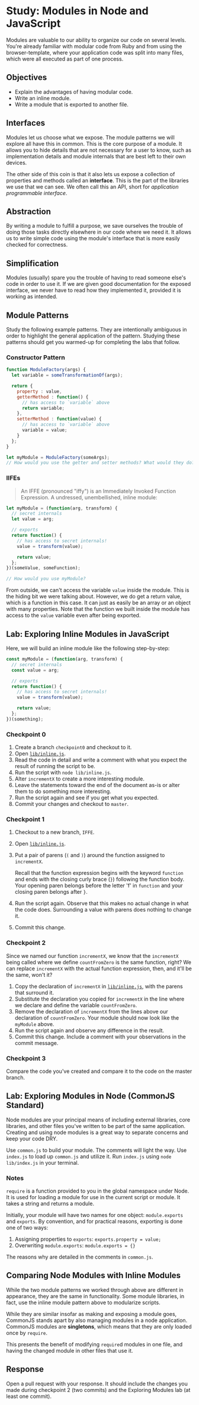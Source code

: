 # Study: Modules in Node and JavaScript

Modules are valuable to our ability to organize our code on several levels.
You're already familiar with modular code from Ruby and from using the
browser-template, where your application code was split into many files, which
were all executed as part of one process.

## Objectives
- Explain the advantages of having modular code.
- Write an inline module.
- Write a module that is exported to another file.

## Interfaces

Modules let us choose what we expose. The module patterns we will explore all
have this in common. This is the core purpose of a module. It allows you to hide
details that are not necessary for a user to know, such as implementation
details and module internals that are best left to their own devices.

The other side of this coin is that it also lets us expose a collection of
properties and methods called an **interface**. This is the part of the
libraries we use that we can see. We often call this an API, short for
*application programmable interface*.

## Abstraction

By writing a module to fulfill a purpose, we save ourselves the trouble of
doing those tasks directly elsewhere in our code where we need it. It allows
us to write simple code using the module's interface that is more easily
checked for correctness.

## Simplification

Modules (usually) spare you the trouble of having to read someone else's
code in order to use it. If we are given good documentation for the exposed
interface, we never have to read how they implemented it, provided it is
working as intended.

## Module Patterns

Study the following example patterns. They are intentionally ambiguous in order
to highlight the general application of the pattern. Studying these patterns
should get you warmed-up for completing the labs that follow.

### Constructor Pattern

```js
function ModuleFactory(args) {
  let variable = someTransformationOf(args);

  return {
    property : value,
    getterMethod : function() {
      // has access to `variable` above
      return variable;
    },
    setterMethod : function(value) {
      // has access to `variable` above
      variable = value;
    }
  };
}

let myModule = ModuleFactory(someArgs);
// How would you use the getter and setter methods? What would they do?
```

### IIFEs

> An IFFE (pronounced "iffy") is an Immediately Invoked Function Expression.
A undressed, unembellished, inline module:

```js
let myModule = (function(arg, transform) {
  // secret internals
  let value = arg;

  // exports
  return function() {
    // has access to secret internals!
    value = transform(value);

    return value;
  };
})(someValue, someFunction);

// How would you use myModule?
```

From outside, we can't access the variable `value` inside the module. This is
the hiding bit we were talking about. However, we do get a return value, which
is a function in this case. It can just as easily be an array or an object
with many properties. Note that the function we built inside the module has
access to the `value` variable even after being exported.

## Lab: Exploring Inline Modules in JavaScript

Here, we will build an inline module like the following step-by-step:

```js
const myModule = (function(arg, transform) {
  // secret internals
  const value = arg;

  // exports
  return function() {
    // has access to secret internals!
    value = transform(value);

    return value;
  };
})(something);
```

### Checkpoint 0

1.  Create a branch `checkpoint0` and checkout to it.
1.  Open [`lib/inline.js`](lib/inline.js).
1.  Read the code in detail and write a comment with what you expect the result
    of running the script to be.
1.  Run the script with `node lib/inline.js`.
1.  Alter `incrementX` to create a more interesting module.
1.  Leave the statements toward the end of the document as-is or alter them to
    do something more interesting.
1.  Run the script again and see if you get what you expected.
1.  Commit your changes and checkout to `master`.

### Checkpoint 1

1.  Checkout to a new branch, `IFFE`.
1.  Open [`lib/inline.js`](lib/inline.js).
1.  Put a pair of parens (`(` and `)`) around the function assigned to
    `incrementX`.

    Recall that the function expression begins with the keyword `function` and
    ends with the closing curly brace (`}`) following the function body. Your
    opening paren belongs before the letter 'f' in `function` and your closing
    paren belongs after `}`.
1.  Run the script again. Observe that this makes no actual change in what the
    code does. Surrounding a value with parens does nothing to change it.
1.  Commit this change.

### Checkpoint 2

Since we named our function `incrementX`, we know that the `incrementX` being
called where we define `countFromZero` is the same function, right? We can replace
`incrementX` with the actual function expression, then, and it'll be the same,
won't it?

1.  Copy the declaration of `incrementX` in [`lib/inline.js`](lib/inline.js),
    with the parens that surround it.
1.  Substitute the declaration you copied for `incrementX` in the line where we
    declare and define the variable `countFromZero`.
1.  Remove the declaration of `incrementX` from the lines above our declaration
    of `countFromZero`.  Your module should now look like the `myModule` above.
1.  Run the script again and observe any difference in the result.
1.  Commit this change. Include a comment with your observations in the commit
    message.

### Checkpoint 3

Compare the code you've created and compare it to the code on the master branch.

## Lab: Exploring Modules in Node (CommonJS Standard)

Node modules are your principal means of including external libraries, core
libraries, and other files you've written to be part of the same application.
Creating and using node modules is a great way to separate concerns and keep
your code DRY.

Use `common.js` to build your module. The comments will light the way. Use
`index.js` to load up `common.js` and utilize it. Run `index.js` using
`node lib/index.js` in your terminal.

### Notes

`require` is a function provided to you in the global namespace under Node. It
is used for loading a module for use in the current script or module. It takes a
string and returns a module.

Initially, your module will have two names for one object: `module.exports` and
`exports`. By convention, and for practical reasons, exporting is done one of
two ways:

1.  Assigning properties to `exports`: `exports.property = value;`
1.  Overwriting `module.exports`: `module.exports = {}`

The reasons why are detailed in the comments in `common.js`.

## Comparing Node Modules with Inline Modules

While the two module patterns we worked through above are different in
appearance, they are the same in functionality. Some module libraries, in
fact, use the inline module pattern above to modularize scripts.

While they are similar insofar as making and exposing a module goes, CommonJS
stands apart by also managing modules in a node application. CommonJS modules
are **singletons**, which means that they are only loaded once by `require`.

This presents the benefit of modifying `require`d modules in one file, and
having the changed module in other files that use it.

## Response

Open a pull request with your response. It should include the changes you made
during checkpoint 2 (two commits) and the Exploring Modules lab (at least one
commit).
